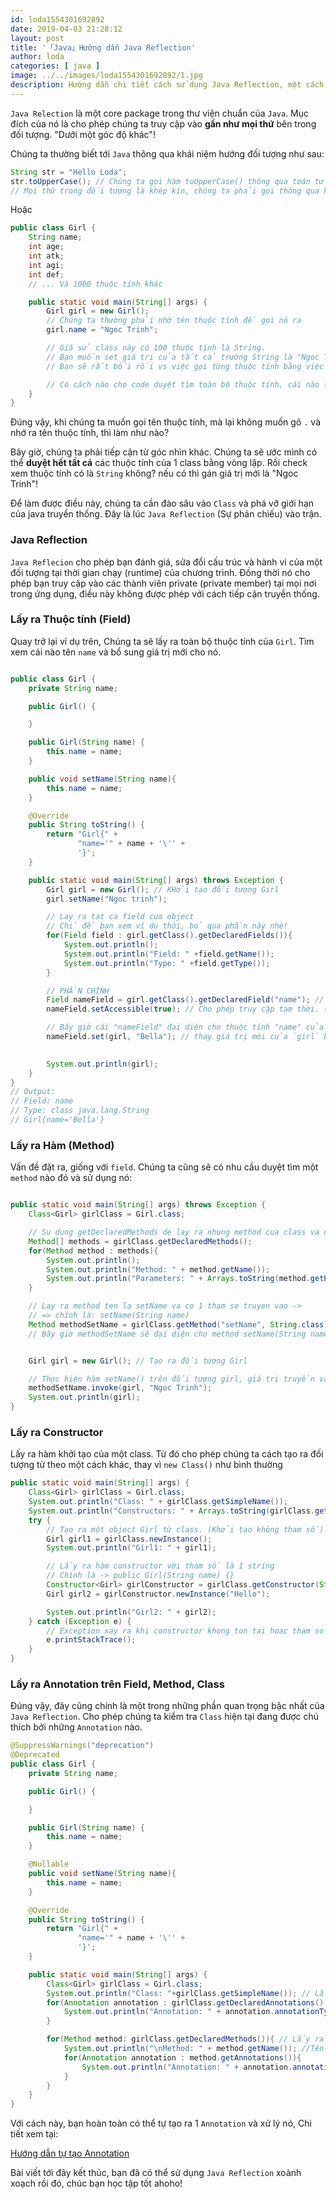 ```yaml
---
id: loda1554301692892
date: 2019-04-03 21:28:12
layout: post
title: '「Java」Hướng dẫn Java Reflection'
author: loda
categories: [ java ]
image: ../../images/loda1554301692892/1.jpg
description: Hướng dẫn chi tiết cách sử dụng Java Reflection, một cách tiếp cận khác và mạnh mẽ.
---
```


`Java Relection` là một core package trong thư viện chuẩn của `Java`. Mục đích của nó là cho phép chúng ta truy cập vào **gần như mọi thứ** bên trong đối tượng. "Dưới một góc độ khác"!

Chúng ta thường biết tới `Java` thông qua khái niệm hướng đối tượng như sau:

```Java
String str = "Hello Loda";
str.toUpperCase(); // Chúng ta gọi hàm toUpperCase() thông qua toán tử "."
// Mọi thứ trong đối tượng là khép kín, chúng ta phải gọi thông qua hàm public
```

Hoặc

```java
public class Girl {
    String name;
    int age;
    int atk;
    int agi;
    int def;
    // ... Và 1000 thuộc tính khác

    public static void main(String[] args) {
        Girl girl = new Girl();
        // Chúng ta thường phải nhớ tên thuộc tính để gọi nó ra
        girl.name = "Ngoc Trinh";

        // Giá sử class này có 100 thuộc tính là String. 
        // Bạn muốn set giá trị của tất cả trường String là "Ngoc Trinh"
        // Bạn sẽ rất bối rối vs việc gọi từng thuộc tính bằng việc ".{tên thuộc tính}" như này.

        // Có cách nào cho code duyệt tìm toàn bộ thuộc tính, cái nào là String thì đổi nó thành "Ngoc Trinh"?
    }
}

```

Đúng vậy, khi chúng ta muốn gọi tên thuộc tính, mà lại không muốn gõ `.` và nhớ ra tên thuộc tính, thì làm như nào?

Bây giờ, chúng ta phải tiếp cận từ góc nhìn khác. Chúng ta sẽ ước mình có thể **duyệt hết tất cả** các thuộc tính của 1 class bằng vòng lặp. Rồi check xem thuộc tính có là `String` không? nếu có thì gán giá trị mới là "Ngoc Trinh"!

Để làm được điều này, chúng ta cần đào sâu vào `Class` và phá vỡ giới hạn của java truyền thống. Đây là lúc `Java Reflection` (Sự phản chiếu) vào trận.

### Java Reflection

`Java Reflecion` cho phép bạn đánh giá, sửa đổi cấu trúc và hành vi của một đối tượng tại thời gian chạy (runtime) của chương trình. Đồng thời nó cho phép bạn truy cập vào các thành viên private (private member) tại mọi nơi trong ứng dụng, điều này không được phép với cách tiếp cận truyền thống.

### Lấy ra Thuộc tính (Field)

Quay trở lại ví dụ trên, Chúng ta sẽ lấy ra toàn bộ thuộc tính của `Girl`. Tìm xem cái nào tên `name` và bổ sung giá trị mới cho nó.

```java

public class Girl {
    private String name;

    public Girl() {

    }

    public Girl(String name) {
        this.name = name;
    }

    public void setName(String name){
        this.name = name;
    }

    @Override
    public String toString() {
        return "Girl{" +
               "name='" + name + '\'' +
               '}';
    }

    public static void main(String[] args) throws Exception {
        Girl girl = new Girl(); // KHởi tạo đối tượng Girl
        girl.setName("Ngoc trinh");

        // Lay ra tat ca field cua object
        // Chỉ để bạn xem ví dụ thôi, bỏ qua phần này nhé!
        for(Field field : girl.getClass().getDeclaredFields()){
            System.out.println();
            System.out.println("Field: " +field.getName());
            System.out.println("Type: " +field.getType());
        }

        // PHẦN CHÍNH
        Field nameField = girl.getClass().getDeclaredField("name"); // Lấy ra field có tên "name" (nếu không tìm thấy, nó sẽ bắn NoSuchFieldException)
        nameField.setAccessible(true); // Cho phép truy cập tạm thời. (Vì nó đang là Private mà)

        // Bây giờ cái "nameField" đại diện cho thuộc tính "name" của mọi object có class Girl.
        nameField.set(girl, "Bella"); // thay giá trị mới của `girl` bằng nameField.
        

        System.out.println(girl);
    }
}
// Output:
// Field: name
// Type: class java.lang.String
// Girl{name='Bella'}
```

### Lấy ra Hàm (Method)

Vấn đề đặt ra, giống với `field`. Chúng ta cũng sẽ có nhu cầu duyệt tìm một `method` nào đó và sử dụng nó:

```java

public static void main(String[] args) throws Exception {
    Class<Girl> girlClass = Girl.class;

    // Su dung getDeclaredMethods de lay ra nhung method cua class va cha no.
    Method[] methods = girlClass.getDeclaredMethods();
    for(Method method : methods){
        System.out.println();
        System.out.println("Method: " + method.getName());
        System.out.println("Parameters: " + Arrays.toString(method.getParameters()));
    }

    // Lay ra method ten la setName va co 1 tham so truyen vao -> 
    // => chính là: setName(String name)
    Method methodSetName = girlClass.getMethod("setName", String.class);
    // Bây giờ methodSetName sẽ đại diện cho method setName(String name) của mọi object có class là Girl


    Girl girl = new Girl(); // Tạo ra đối tượng Girl

    // Thực hiện hàm setName() trên đối tượng girl, giá trị truyền vào là "Ngoc Trinh"
    methodSetName.invoke(girl, "Ngoc Trinh");
    System.out.println(girl);
}
```

### Lấy ra Constructor

Lấy ra hàm khởi tạo của một class. Từ đó cho phép chúng ta cách tạo ra đối tượng từ theo một cách khác, thay vì `new Class()` như bình thường

```java
public static void main(String[] args) {
    Class<Girl> girlClass = Girl.class;
    System.out.println("Class: " + girlClass.getSimpleName());
    System.out.println("Constructors: " + Arrays.toString(girlClass.getConstructors())); // Lấy ra toàn bộ Constructor của class này
    try {
        // Tạo ra một object Girl từ class. (Khởi tạo không tham số)
        Girl girl1 = girlClass.newInstance();
        System.out.println("Girl1: " + girl1);

        // Lấy ra hàm constructor với tham số là 1 string 
        // Chính là -> public Girl(String name) {}
        Constructor<Girl> girlConstructor = girlClass.getConstructor(String.class);
        Girl girl2 = girlConstructor.newInstance("Hello");

        System.out.println("Girl2: " + girl2);
    } catch (Exception e) {
        // Exception xay ra khi constructor khong ton tai hoac tham so truyen vao khong dung
        e.printStackTrace();
    }
}
```

### Lấy ra Annotation trên Field, Method, Class

Đúng vậy, đây cũng chính là một trong những phần quan trọng bậc nhất của `Java Reflection`. Cho phép chúng ta kiểm tra `Class` hiện tại đang được chú thích bởi những `Annotation` nào.

```java
@SuppressWarnings("deprecation")
@Deprecated
public class Girl {
    private String name;

    public Girl() {

    }

    public Girl(String name) {
        this.name = name;
    }

    @Nullable
    public void setName(String name){
        this.name = name;
    }

    @Override
    public String toString() {
        return "Girl{" +
               "name='" + name + '\'' +
               '}';
    }

    public static void main(String[] args) {
        Class<Girl> girlClass = Girl.class;
        System.out.println("Class: "+girlClass.getSimpleName()); // Lấy ra tên Class
        for(Annotation annotation : girlClass.getDeclaredAnnotations()){
            System.out.println("Annotation: " + annotation.annotationType()); // Lấy ra tên các Annatation trên class này
        }

        for(Method method: girlClass.getDeclaredMethods()){ // Lấy ra các method của class
            System.out.println("\nMethod: " + method.getName()); //Tên method
            for(Annotation annotation : method.getAnnotations()){
                System.out.println("Annotation: " + annotation.annotationType()); // Lấy ra tên các Annatation trên method này
            }
        }
    }
}
``` 

Với cách này, bạn hoàn toàn có thể tự tạo ra 1 `Annotation` và xử lý nó, Chi tiết xem tại:

[Hướng dẫn tự tạo Annotation][link-annotation]

Bài viết tới đây kết thúc, bạn đã có thể sử dụng `Java Reflection` xoành xoạch rồi đó, chúc bạn học tập tốt ahoho!

[link-annotation]: https://loda.me/Huong-dan-tu-tao-mot-Annotations/
